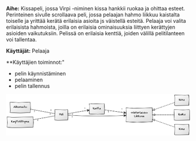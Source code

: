 ﻿**Aihe:** Kissapeli, jossa Virpi -niminen kissa hankkii ruokaa ja ohittaa esteet. Perinteinen sivulle scrollaava peli, jossa pelaajan hahmo liikkuu kaistalta toiselle ja yrittää kerätä erilaisia asioita js väistellä esteitä.
Pelaaja voi valita erilaisista hahmoista, joilla on erilaisia ominaisuuksia liittyen kerättyjen asioiden vaikutuksiin. Pelissä on erilaisia kenttiä, joiden välillä pelitilanteen voi tallentaa.

**Käyttäjät:** Pelaaja

**Käyttäjien toiminnot:"

- pelin käynnistäminen
- pelaaminen
- pelin tallennus

![Luokkakaavio](luokkakaavio3.png)
